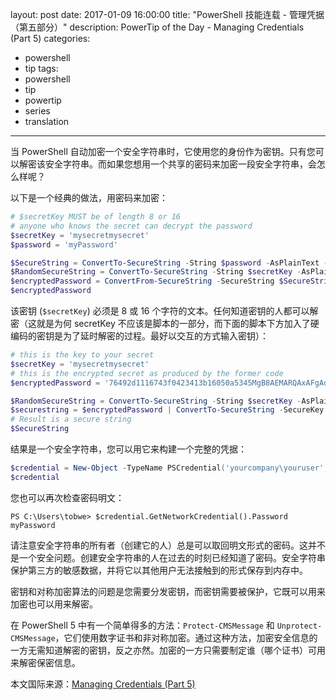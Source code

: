 ﻿layout: post
date: 2017-01-09 16:00:00
title: "PowerShell 技能连载 - 管理凭据（第五部分）"
description: PowerTip of the Day - Managing Credentials (Part 5)
categories:
- powershell
- tip
tags:
- powershell
- tip
- powertip
- series
- translation
---
当 PowerShell 自动加密一个安全字符串时，它使用您的身份作为密钥。只有您可以解密该安全字符串。而如果您想用一个共享的密码来加密一段安全字符串，会怎么样呢？

以下是一个经典的做法，用密码来加密：

```powershell
# $secretKey MUST be of length 8 or 16
# anyone who knows the secret can decrypt the password 
$secretKey = 'mysecretmysecret'
$password = 'myPassword'

$SecureString = ConvertTo-SecureString -String $password -AsPlainText -Force
$RandomSecureString = ConvertTo-SecureString -String $secretKey -AsPlainText -Force
$encryptedPassword = ConvertFrom-SecureString -SecureString $SecureString -SecureKey $RandomSecureString
$encryptedPassword
```

该密钥 (`$secretKey`) 必须是 8 或 16 个字符的文本。任何知道密钥的人都可以解密（这就是为何 secretKey 不应该是脚本的一部分，而下面的脚本下方加入了硬编码的密钥是为了延时解密的过程。最好以交互的方式输入密钥）：

```powershell
# this is the key to your secret
$secretKey = 'mysecretmysecret'
# this is the encrypted secret as produced by the former code
$encryptedPassword = '76492d1116743f0423413b16050a5345MgB8AEMARQAxAFgAdwBmAHcARQBvAGUAKwBOAGoAYgBzAE4AUgBnAHoARABSAHcAPQA9AHwANQA3ADYAMABjAGYAYQAwAGMANgBkADQAYQBiADYAOAAyAGYAZAA5AGYAMwA5AGYAYQBjADcANQA5ADIAYwAzADkAMAA2ADQANwA1ADcAMQA3ADMAMwBmAGMAMwBlADIAZQBjADcANgAzAGQAYQA1AGIAZABjADYAMgA2AGQANAA='

$RandomSecureString = ConvertTo-SecureString -String $secretKey -AsPlainText -Force
$securestring = $encryptedPassword | ConvertTo-SecureString -SecureKey $RandomSecureString
# Result is a secure string
$SecureString
```

结果是一个安全字符串，您可以用它来构建一个完整的凭据：

```powershell
$credential = New-Object -TypeName PSCredential('yourcompany\youruser', $SecureString)
$credential
```

您也可以再次检查密码明文：


    PS C:\Users\tobwe> $credential.GetNetworkCredential().Password
    myPassword

请注意安全字符串的所有者（创建它的人）总是可以取回明文形式的密码。这并不是一个安全问题。创建安全字符串的人在过去的时刻已经知道了密码。安全字符串保护第三方的敏感数据，并将它以其他用户无法接触到的形式保存到内存中。

密钥和对称加密算法的问题是您需要分发密钥，而密钥需要被保护，它既可以用来加密也可以用来解密。

在 PowerShell 5 中有一个简单得多的方法：`Protect-CMSMessage` 和 `Unprotect-CMSMessage`，它们使用数字证书和非对称加密。通过这种方法，加密安全信息的一方无需知道解密的密钥，反之亦然。加密的一方只需要制定谁（哪个证书）可用来解密保密信息。

<!--more-->
本文国际来源：[Managing Credentials (Part 5)](http://community.idera.com/powershell/powertips/b/tips/posts/managing-credentials-part-5)
